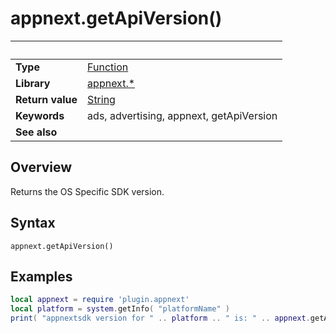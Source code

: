 # appnext.getApiVersion()

|                      | &nbsp; 
| -------------------- | ---------------------------------------------------------------
| __Type__             | [Function](http://docs.coronalabs.com/api/type/Function.html)
| __Library__          | [appnext.*](Readme.markdown)
| __Return value__     | [String](http://docs.coronalabs.com/api/type/String.html)
| __Keywords__         | ads, advertising, appnext, getApiVersion
| __See also__         | 


## Overview

Returns the OS Specific SDK version.


## Syntax

	appnext.getApiVersion()


## Examples

``````lua
local appnext = require 'plugin.appnext'
local platform = system.getInfo( "platformName" )
print( "appnextsdk version for " .. platform .. " is: " .. appnext.getApiVersion() )
``````
